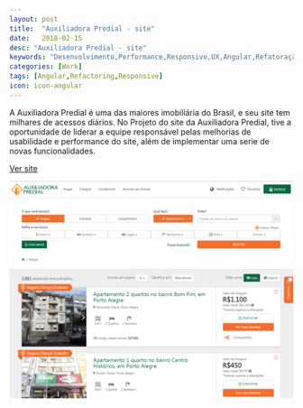 ```yaml
---
layout: post
title:  "Auxiliadora Predial - site"
date:   2018-02-15
desc: "Auxiliadora Predial - site"
keywords: "Desenvolvimento,Performance,Responsivo,UX,Angular,Refatoração"
categories: [Work]
tags: [Angular,Refactoring,Responsive]
icon: icon-angular
---
```


A Auxiliadora Predial é uma das maiores imobiliária do Brasil, e seu site tem milhares de acessos diários. 
No Projeto do site da Auxiliadora Predial, tive a oportunidade de liderar a equipe responsável pelas melhorias de usabilidade e performance do site, além de implementar uma serie de novas funcionalidades.

[Ver site](https://www.auxiliadorapredial.com.br)


![GitHub Logo](/static/assets/img/blog/ap/blog-ap.png)